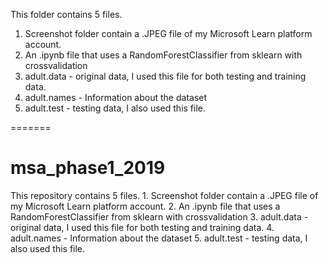 
This folder contains 5 files. 
1. Screenshot folder contain a .JPEG file of my Microsoft Learn platform account.
2. An .ipynb file that uses a RandomForestClassifier from sklearn with crossvalidation
3. adult.data - original data, I used this file for both testing and training data. 
4. adult.names - Information about the dataset
5. adult.test - testing data, I also used this file. 

=======
# msa_phase1_2019
This repository contains 5 files.  1. Screenshot folder contain a .JPEG file of my Microsoft Learn platform account. 2. An .ipynb file that uses a RandomForestClassifier from sklearn with crossvalidation 3. adult.data - original data, I used this file for both testing and training data.  4. adult.names - Information about the dataset 5. adult.test - testing data, I also used this file. 
